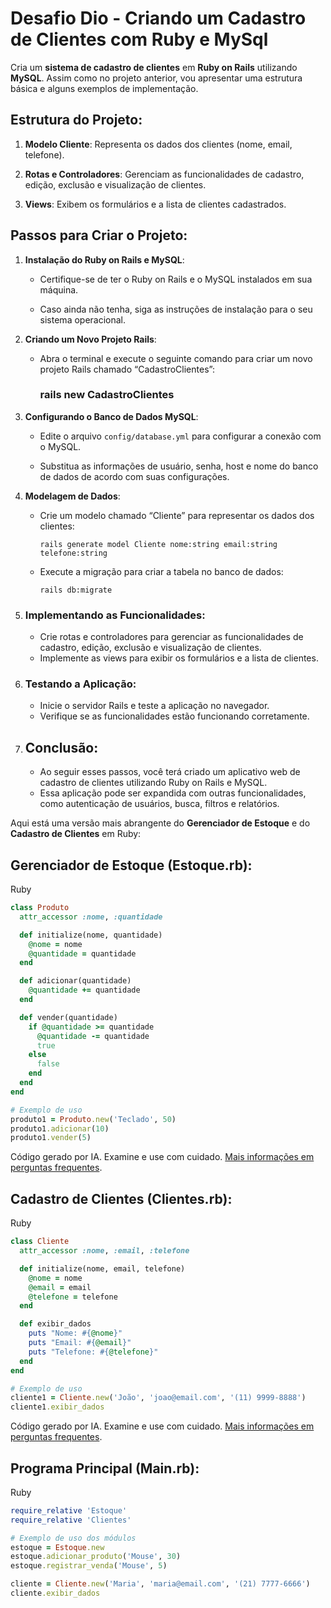 # Desafio Dio - Criando um Cadastro de Clientes com Ruby e MySql



Cria um **sistema de cadastro de clientes** em **Ruby on Rails** utilizando **MySQL**. Assim como no projeto anterior, vou apresentar uma estrutura básica e alguns exemplos de implementação.



## Estrutura do Projeto:



1. **Modelo Cliente**: Representa os dados dos clientes (nome, email, telefone).

2. **Rotas e Controladores**: Gerenciam as funcionalidades de cadastro, edição, exclusão e visualização de clientes.

3. **Views**: Exibem os formulários e a lista de clientes cadastrados.

   

## Passos para Criar o Projeto:



1. **Instalação do Ruby on Rails e MySQL**:

   - Certifique-se de ter o Ruby on Rails e o MySQL instalados em sua máquina.

   - Caso ainda não tenha, siga as instruções de instalação para o seu sistema operacional.

     

2. **Criando um Novo Projeto Rails**:

   - Abra o terminal e execute o seguinte comando para criar um novo projeto Rails chamado “CadastroClientes”:

     

     ### rails new CadastroClientes

     

3. **Configurando o Banco de Dados MySQL**:

   

   - Edite o arquivo `config/database.yml` para configurar a conexão com o MySQL.

   - Substitua as informações de usuário, senha, host e nome do banco de dados de acordo com suas configurações.

     

4. **Modelagem de Dados**:

   

   - Crie um modelo chamado “Cliente” para representar os dados dos clientes:

     ```
     rails generate model Cliente nome:string email:string telefone:string
     ```

     

   - Execute a migração para criar a tabela no banco de dados:

     ```
     rails db:migrate
     ```

     

5. ### **Implementando as Funcionalidades**:

   - Crie rotas e controladores para gerenciar as funcionalidades de cadastro, edição, exclusão e visualização de clientes.
   - Implemente as views para exibir os formulários e a lista de clientes.

   

6. ### **Testando a Aplicação**:

   - Inicie o servidor Rails e teste a aplicação no navegador.
   - Verifique se as funcionalidades estão funcionando corretamente.

   

7. ## **Conclusão**:

   - Ao seguir esses passos, você terá criado um aplicativo web de cadastro de clientes utilizando Ruby on Rails e MySQL.
   - Essa aplicação pode ser expandida com outras funcionalidades, como autenticação de usuários, busca, filtros e relatórios.





Aqui está uma versão mais abrangente do **Gerenciador de Estoque** e do **Cadastro de Clientes** em Ruby:



## Gerenciador de Estoque (Estoque.rb):

Ruby



```ruby
class Produto
  attr_accessor :nome, :quantidade

  def initialize(nome, quantidade)
    @nome = nome
    @quantidade = quantidade
  end

  def adicionar(quantidade)
    @quantidade += quantidade
  end

  def vender(quantidade)
    if @quantidade >= quantidade
      @quantidade -= quantidade
      true
    else
      false
    end
  end
end

# Exemplo de uso
produto1 = Produto.new('Teclado', 50)
produto1.adicionar(10)
produto1.vender(5)
```



Código gerado por IA. Examine e use com cuidado. [Mais informações em perguntas frequentes](https://www.bing.com/new#faq).



## Cadastro de Clientes (Clientes.rb):

Ruby



```ruby
class Cliente
  attr_accessor :nome, :email, :telefone

  def initialize(nome, email, telefone)
    @nome = nome
    @email = email
    @telefone = telefone
  end

  def exibir_dados
    puts "Nome: #{@nome}"
    puts "Email: #{@email}"
    puts "Telefone: #{@telefone}"
  end
end

# Exemplo de uso
cliente1 = Cliente.new('João', 'joao@email.com', '(11) 9999-8888')
cliente1.exibir_dados
```



Código gerado por IA. Examine e use com cuidado. [Mais informações em perguntas frequentes](https://www.bing.com/new#faq).



## Programa Principal (Main.rb):

Ruby



```ruby
require_relative 'Estoque'
require_relative 'Clientes'

# Exemplo de uso dos módulos
estoque = Estoque.new
estoque.adicionar_produto('Mouse', 30)
estoque.registrar_venda('Mouse', 5)

cliente = Cliente.new('Maria', 'maria@email.com', '(21) 7777-6666')
cliente.exibir_dados
```
